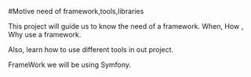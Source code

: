 #Motive need of framework,tools,libraries

This project will guide us to know the need of a framework.
When, How , Why use a framework.

Also, learn how to use different tools in out project.

FrameWork we will be using Symfony.
